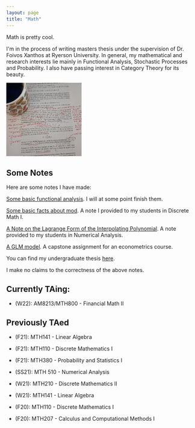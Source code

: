 ```yaml
---
layout: page
title: "Math"
---
```


Math is pretty cool.

I'm in the process of writing masters thesis under the supervision of Dr. Foivos Xanthos at Ryerson University. In general, my mathematical and research interests lie mainly in Functional Analysis, Stochastic Processes and Probability. I also have passing interest in Category Theory for its beauty.

<img src="/assets/math.jpg" width="200" height="195">

## Some Notes

Here are some notes I have made:

[Some basic functional analysis](/assets/notes.pdf). I will at some point finish them.

[Some basic facts about mod](/assets/EqCmod.pdf). A note I provided to my students in Discrete Math I.

[A Note on the Lagrange Form of the Interpolating Polynomial](/assets/LagrangePoly.pdf). A note provided to my students in Numerical Analysis.

[A GLM model](/assets/EconM.pdf). A capstone assignment for an econometrics course.


You can find my undergraduate thesis [here](/assets/thesis.pdf).

I make no claims to the correctness of the above notes.

## Currently TAing:

* (W22): AM8213/MTH800 - Financial Math II

## Previously TAed

* (F21): MTH141 - Linear Algebra

* (F21): MTH110 - Discrete Mathematics I

* (F21): MTH380 - Probability and Statistics I

* (SS21): MTH 510 - Numerical Analysis

* (W21): MTH210 - Discrete Mathematics II

* (W21): MTH141 - Linear Algebra

* (F20): MTH110 - Discrete Mathematics I

* (F20): MTH207 - Calculus and Computational Methods I

